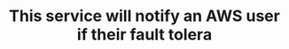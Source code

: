 ---
layout: answer
title: "This service will notify an AWS user if their fault tolera"
blurb: "Trusted Advisor analyzes your AWS configuration and recommends best practices. According to the docs , Trusted Advisor can increase the availability of"
quid: 58
---